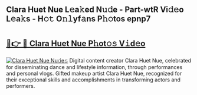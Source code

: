 ## Clara Huet Nue L𝚎a𝚔ed N𝚞𝚍e - Part-wtR Vi𝚍𝚎o L𝚎a𝚔s - H𝚘𝚝 O𝚗𝚕yf𝚊ns P𝚑𝚘tos epnp7

# <h2><a href="http://kf324n8.oniu.top/?m=Clara+Huet+Nue">🔗👉 🔴 Clara Huet Nue P𝚑ot𝚘𝚜 V𝚒d𝚎o</a></h2>

[![Clara Huet Nue Nu𝚍e𝚜](https://i.imgur.com/0qMVB7G.gif)](http://kf324n8.oniu.top/?m=Clara+Huet+Nue)
Digital content creator Clara Huet Nue, celebrated for disseminating dance and lifestyle information, through performances and personal vlogs. Gifted makeup artist Clara Huet Nue, recognized for their exceptional skills and accomplishments in transforming actors and performers.  
